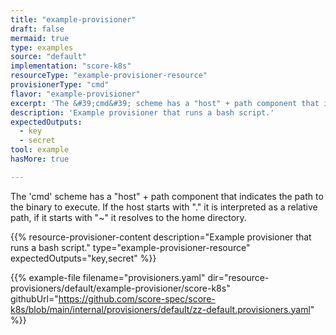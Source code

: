 ```yaml
---
title: "example-provisioner"
draft: false
mermaid: true
type: examples
source: "default"
implementation: "score-k8s"
resourceType: "example-provisioner-resource"
provisionerType: "cmd"
flavor: "example-provisioner"
excerpt: 'The &#39;cmd&#39; scheme has a "host" + path component that indicates the path to the binary to execute. If the host starts with "." it is interpreted as a relative path, if it starts with "~" it resolves to the home directory.'
description: 'Example provisioner that runs a bash script.'
expectedOutputs: 
  - key
  - secret
tool: example
hasMore: true

---
```


The 'cmd' scheme has a "host" + path component that indicates the path to the binary to execute. If the host starts with "." it is interpreted as a relative path, if it starts with "~" it resolves to the home directory.

{{% resource-provisioner-content description="Example provisioner that runs a bash script." type="example-provisioner-resource" expectedOutputs="key,secret" %}}

{{% example-file filename="provisioners.yaml" dir="resource-provisioners/default/example-provisioner/score-k8s" githubUrl="https://github.com/score-spec/score-k8s/blob/main/internal/provisioners/default/zz-default.provisioners.yaml" %}}
